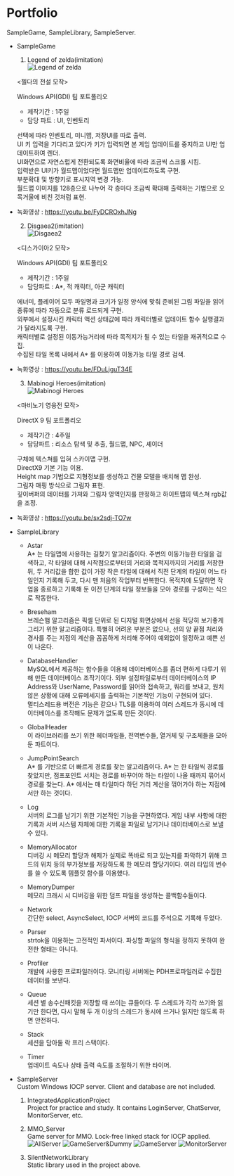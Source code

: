# Portfolio
  SampleGame, SampleLibrary, SampleServer.

* SampleGame  
  
  1. Legend of zelda(imitation)  
  ![Legend of zelda](./SampleGame/LegendOfZelda/PlayScreenshot.jpg)  
  
  <젤다의 전설 모작>
  
  Windows API(GDI) 팀 포트폴리오  
  
  - 제작기간 : 1주일  
  - 담당 파트 : UI, 인벤토리  
  
  선택에 따라 인벤토리, 미니맵, 저장UI를 따로 출력.  
  UI 키 입력을 기다리고 있다가 키가 입력되면 본 게임 업데이트를 중지하고 UI만 업데이트하여 렌더.  
  UI화면으로 자연스럽게 전환되도록 화면비율에 따라 조금씩 스크롤 시킴.  
  입력받은 UI키가 월드맵이었다면 월드맵만 업데이트하도록 구현.  
  부분확대 및 방향키로 표시지역 변경 가능.  
  월드맵 이미지를 128층으로 나누어 각 층마다 조금씩 확대해 출력하는 기법으로 오목거울에 비친 것처럼 표현.  
  
- 녹화영상 : https://youtu.be/FyDCROxhJNg  
  
  2. Disgaea2(imitation)  
  ![Disgaea2](./SampleGame/Disgaea2/PlayScreenshot.jpg)  
  
  <디스가이아2 모작>
  
  Windows API(GDI) 팀 포트폴리오  
  
  - 제작기간 : 1주일  
  - 담당파트 : A*, 적 캐릭터, 아군 캐릭터  
  
  에너미, 플레이어 모두 파일명과 크기가 일정 양식에 맞춰 준비된 그림 파일을 읽어 종류에 따라 자동으로 분류 로드되게 구현.  
  외부에서 설정시킨 캐릭터 액션 상태값에 따라 캐릭터별로 업데이트 함수 실행결과가 달라지도록 구현.  
  캐릭터별로 설정된 이동가능거리에 따라 목적지가 될 수 있는 타일을 재귀적으로 수집.  
  수집된 타일 목록 내에서 A* 를 이용하여 이동가능 타일 경로 검색.  
  
- 녹화영상 : https://youtu.be/FDuLjguT34E  
  
  3. Mabinogi Heroes(imitation)  
  ![Mabinogi Heroes](./SampleGame/MabinogiHeroes/PlayScreenshot.jpg)  
  
  <마비노기 영웅전 모작>  
  
  DirectX 9 팀 포트폴리오  
  
  - 제작기간 : 4주일  
  - 담당파트 : 리소스 탐색 및 추출, 월드맵, NPC, 셰이더  
  
  구체에 텍스쳐를 입혀 스카이맵 구현.  
  DirectX9 기본 기능 이용.  
  Height map 기법으로 지형정보를 생성하고 건물 모델을 배치해 맵 완성.  
  그림자 매핑 방식으로 그림자 표현.  
  깊이버퍼의 데이터를 가져와 그림자 영역인지를 판정하고 하이트맵의 텍스쳐 rgb값을 조정.  
  
- 녹화영상 : https://youtu.be/sx2sdj-TO7w  
  
* SampleLibrary  
  
  - Astar    
  A* 는 타일맵에 사용하는 길찾기 알고리즘이다. 주변의 이동가능한 타일을 검색하고, 각 타일에 대해 시작점으로부터의 거리와 목적지까지의 거리를 저장한 뒤, 두 거리값을 합한 값이 가장 작은 타일에 대해서 직전 단계의 타일이 어느 타일인지 기록해 두고, 다시 맨 처음의 작업부터 반복한다. 목적지에 도달하면 작업을 종료하고 기록해 둔 이전 단계의 타일 정보들을 모아 경로를 구성하는 식으로 작동한다.
  
  - Breseham  
  브레슨햄 알고리즘은 픽셀 단위로 된 디지털 화면상에서 선을 적당히 보기좋게 그리기 위한 알고리즘이다. 특별히 어려운 부분은 없으나, 선의 양 끝점 처리와 경사를 주는 지점의 계산을 꼼꼼하게 처리해 주어야 예외없이 일정하고 예쁜 선이 나온다.
  
  - DatabaseHandler  
  MySQL에서 제공하는 함수들을 이용해 데이터베이스를 좀더 편하게 다루기 위해 만든 데이터베이스 조작기이다. 외부 설정파일로부터 데이터베이스의 IP Address와 UserName, Password를 읽어와 접속하고, 쿼리를 보내고, 원치 않은 상황에 대해 오류메세지를 출력하는 기본적인 기능이 구현되어 있다.  
  멀티스레드용 버전은 기능은 같으나 TLS를 이용하여 여러 스레드가 동시에 데이터베이스를 조작해도 문제가 없도록 만든 것이다.
  
  - GlobalHeader  
  이 라이브러리를 쓰기 위한 헤더파일들, 전역변수들, 열거체 및 구조체들을 모아둔 파트이다.
  
  - JumpPointSearch  
  A* 를 기반으로 더 빠르게 경로를 찾는 알고리즘이다. A* 는 한 타일씩 경로를 찾았지만, 점프포인트 서치는 경로를 바꾸어야 하는 타일이 나올 때까지 묶어서 경로를 찾는다. A* 에서는 매 타일마다 하던 거리 계산을 꺾어가야 하는 지점에서만 하는 것이다.
  
  - Log  
  서버의 로그를 남기기 위한 기본적인 기능을 구현하였다. 게임 내부 사항에 대한 기록과 서버 시스템 자체에 대한 기록을 파일로 남기거나 데이터베이스로 보낼 수 있다.
  
  - MemoryAllocator  
  디버깅 시 메모리 할당과 해제가 실제로 똑바로 되고 있는지를 파악하기 위해 코드의 위치 등의 부가정보를 저장하도록 한 메모리 할당기이다. 여러 타입의 변수를 쓸 수 있도록 템플릿 함수를 이용했다.
  
  - MemoryDumper  
  메모리 크래시 시 디버깅을 위한 덤프 파일을 생성하는 콜백함수들이다.
  
  - Network  
  간단한 select, AsyncSelect, IOCP 서버의 코드를 주석으로 기록해 두었다.
  
  - Parser  
  strtok을 이용하는 고전적인 파서이다. 파싱할 파일의 형식을 정하지 못하여 완전한 형태는 아니다.

  - Profiler  
  개발에 사용한 프로파일러이다. 모니터링 서버에는 PDH프로파일러로 수집한 데이터를 보낸다.
  
  - Queue  
  세션 별 송수신패킷을 저장할 때 쓰이는 큐들이다. 두 스레드가 각각 쓰기와 읽기만 한다면, 다시 말해 두 개 이상의 스레드가 동시에 쓰거나 읽지만 않도록 하면 안전하다.
  
  - Stack  
  세션을 담아둘 락 프리 스택이다.
  
  - Timer  
  업데이트 속도나 상태 출력 속도를 조절하기 위한 타이머.

* SampleServer  
  Custom Windows IOCP server. Client and database are not included.

  1. IntegratedApplicationProject  
  Project for practice and study. It contains LoginServer, ChatServer, MonitorServer, etc.

  2. MMO_Server  
  Game server for MMO. Lock-free linked stack for IOCP applied.  
  ![AllServer](./SampleServer/TestingEXE/AllServer.png)
  ![GameServer&Dummy](./SampleServer/TestingEXE/GameServer&Dummy.png)
  ![GameServer](./SampleServer/TestingEXE/GameServer.png) ![MonitorServer](./SampleServer/TestingEXE/MonitorServer.png)
  
  3. SilentNetworkLibrary  
  Static library used in the project above.
